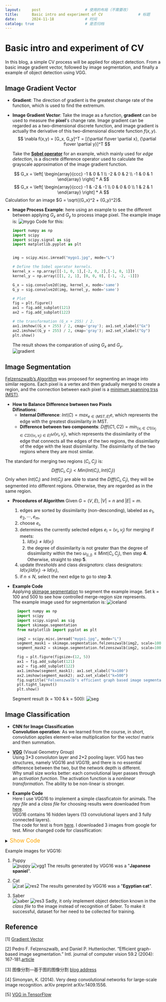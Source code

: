```yaml
---
layout:     post   				    # 使用的布局（不需要改）
title:      Basic intro and experiment of CV				# 标题 
date:       2024-11-18 				# 时间
catalog: true 						# 是否归档
---
```



# Basic intro and experiment of CV

In this blog, a simple CV process will be applied for object detection. From a basic image gradient vector, followed by image segmentation, and finally a example of object detection using VGG.

## Image Gradient Vector

- **Gradient**: The direction of gradient is the greatest change rate of the function, which is used to find the extremum. <herf>
- **Image Gradient Vector**: Take the image as a function, **gradient** can be used to measure the **pixel**'s change rate. Image gradient can be regarded as a two-dimensional discrete function, and image gradient is actually the derivative of this two-dimensional discrete function $f(x, y)$.  <herf>
  $$
  \nabla f(x,y) = [G_x, G_y]^T = [{\partial f\over \partial x}, {\partial f\over \partial y}]^T
  $$
  
  Take the [**Sobel operator**](https://en.wikipedia.org/wiki/Sobel_operator) for an example, which mainly used for *edge detection*, is a discrete difference operator used to calculate the grayscale approximation of the image gradient function. <herf>

$$
G_x = 
\left[
	\begin{array}{ccc}
	-1 & 0 & 1 \\
	-2 & 0 & 2 \\
    -1 & 0 & 1
	\end{array}
\right] * A
$$
$$
G_x = 
\left[
	\begin{array}{ccc}
	-1 & -2 & -1 \\
	 0 &  0 &  0 \\
     1 &  2 &  1
	\end{array}
\right] * A
$$
Calculation for an image $G = \sqrt{{G_x}^2 + {G_y}^2}$.

- **Image Process Example**: here using an example to see the different between applying $G_x$ and $G_y$ to process image pixel.
  The example image is: ![mygo](./mygo1.jpg "mygo1")
  Code for this:
    ```python
    import numpy as np
    import scipy
    import scipy.signal as sig
    import matplotlib.pyplot as plt
    
    
    img = scipy.misc.imread("mygo1.jpg", mode="L")

    # Define the Sobel operator kernels.
    kernel_x = np.array([[-1, 0, 1],[-2, 0, 2],[-1, 0, 1]])
    kernel_y = np.array([[1, 2, 1], [0, 0, 0], [-1, -2, -1]])

    G_x = sig.convolve2d(img, kernel_x, mode='same')
    G_y = sig.convolve2d(img, kernel_y, mode='same')

    # Plot 
    fig = plt.figure()
    ax1 = fig.add_subplot(121)
    ax2 = fig.add_subplot(122)

    # the transformation (G_x + 255) / 2.
    ax1.imshow((G_x + 255) / 2, cmap='gray'); ax1.set_xlabel("Gx")
    ax2.imshow((G_y + 255) / 2, cmap='gray'); ax2.set_xlabel("Gy")
    plt.show()

    ```
    The result shows the comparation of using $G_x$ and $G_y$. <br>
    ![gradient](./gradient_res.png 'mygo_res')
    
## Image Segmentation
[Felzenszwalb’s Algorithm](https://cs.brown.edu/people/pfelzens/segment/) was proposed for segmenting an image into similar regions. Each pixel is a vertex and then gradually merged to create a region, and the connection between each pixel is a [minimum spanning trss (MST)](http://en.wikipedia.org/wiki/Minimum_spanning_tree). 
- **How to Balance Difference bwtween two Pixels** <br>
**Difinations**: 
  - **Internal Difference**: $Int(C) = max_{e\in (MST, E)} e$, which represents the edge with the greatest dissimilarity in MST.
  - **Difference between two components**: $Diff(C1, C2) = min_{(v_i\in C1) (v_j\in C2) ((v_i, v_j)\in E)} \omega (v_i, v_j)$, which represents the dissimilarity of the edge that connects all the edges of the two regions, the dissimilarity of the edge with the least dissimilarity. The dissimilarity of the two regions where they are most similar. 
  
 The standard for merging two regions $(C_i, C_j)$ is: 
 $$ Diff(C_i, C_j) \lt Min(Int(C_i), Int(C_j)) $$
 Only when $Int(C_i)$ and $Int(C_j)$ are able to stand the $Diff(C_i, C_j)$, they will be segmented into different regions. Otherwise, they are regarded as in the same region. <br>

 - **Procedures of Algorithm**
  Given $G = (V, E)$, $|V| = n$ and $|E| = m$.
   1. edges are sorted by dissimilarity (non-desconding), labeled as $e_1, e_2, \cdots ,e_m$,
   2. choose $e_i$,
   3. determines the currently selected edges $e_i = (v_i, v_j)$ for merging if meets:
        1) $Id(v_i) \neq Id(v_j)$
        2) the degree of dissimilarity is not greater than the degree of dissimilarity within the two $\omega_(i, j) \leq Mint(C_i, C_j)$, then step **4**. Otherwise, straight to step **5**.
   4.  update *thresholds* and class *designators*:
        class designators: $Id(v_i) Id(v_j)$ -> $Id(v_i)$,
   5. if $n \leq N$, select the next edge to go to step **3**.

- **Example Code** <br>
  Applying [skimage segmentation](https://scikit-image.org/docs/dev/api/skimage.segmentation.html#skimage.segmentation.felzenszwalb) to segment the example image. Set k = 100 and 500 to see how controlled merge-region size represents.  <br>
  The example image used for segmentation is: 
  ![iceland](./iceland.jpg 'iceland')    
  ```python
    import numpy as np
    import scipy
    import scipy.signal as sig
    import skimage.segmentation
    from matplotlib import pyplot as plt

    img2 = scipy.misc.imread("mygo1.jpg", mode="L")
    segment_mask1 = skimage.segmentation.felzenszwalb(img2, scale=100)
    segment_mask2 = skimage.segmentation.felzenszwalb(img2, scale=1000)

    fig = plt.figure(figsize=(12, 5))
    ax1 = fig.add_subplot(121)
    ax2 = fig.add_subplot(122)
    ax1.imshow(segment_mask1); ax1.set_xlabel("k=100")
    ax2.imshow(segment_mask2); ax2.set_xlabel("k=500")
    fig.suptitle("Felsenszwalb's efficient graph based image segmentation")
    plt.tight_layout()
    plt.show()

  ```
  
  Segment result (k = 100 & k = 500):
  ![seg](./seg.png 'seg_res')
## Image Classification
- **CNN for Image Classification** <br>
  **Convolution operation**: As we learned from the course, in short, convolution applies element-wise multiplication for the vector/ matrix and then
  summation.

- [**VGG**](https://arxiv.org/abs/1409.1556) (Visual Geometry Group) <br>
  Using 3\*3 convoluton layer and 2\*2 pooling layer. VGG has two structures, namely VGG16 and VGG19, and there is no essential difference between the two, but the network depth is different. <br>
  Why small size works better: each convolutional layer passes through an *activation function*. The activation function is a *nonlinear transformation*. The ability to be non-linear is stronger. <br>

- **Example Code** <br>
  Here I use VGG16 to implement a simple classficatoin for animals. The *npy file* and a *class file* for choosing results were downloaded from [here](https://www.cs.toronto.edu/~frossard/post/vgg16/). <br>
  VGG16 contains 16 hidden layers (13 convolutional layers and 3 fully connected layers). <br>
  The code for test is from [here](https://www.cs.toronto.edu/~frossard/vgg16/vgg16.py). I downloaded 3 images from google for test. Minor changed code for classifiication: 

<details> 
<summary><font size="4" color="orange">Show Code</font></summary> 
<pre><code class="language-cpp">

```python
import numpy as np
import tensorflow.compat.v1 as tf
tf.disable_v2_behavior()
from scipy.misc import imread, imresize, toimage
import matplotlib.pyplot as plt
import skimage
import skimage.io
import skimage.transform
from imageClass import class_names

VGG_MEAN = [103.939, 116.779, 123.68]


class VGG16(object):
    """
    The VGG16 model for image classification
    """

    def __init__(self, vgg16_npy_path=None, trainable=True):
        """
        :param vgg16_npy_path: string, vgg16_npz path
        :param trainable: bool, construct a trainable model if True
        """
        # The pretained data
        if vgg16_npy_path is None:
            self._data_dict = None
        else:
            self._data_dict = np.load(vgg16_npy_path, encoding="latin1", allow_pickle= True).item()
        self.trainable = trainable
        # Keep all trainable parameters
        self._var_dict = {}
        self.__bulid__()

    def __bulid__(self):
        """
        The inner method to build VGG16 model
        """
        # input and output
        self._x = tf.placeholder(tf.float32, shape=[None, 224, 224, 3])
        self._y = tf.placeholder(tf.int64, shape=[None, ])
        # Data preprocessiing
        mean = tf.constant([103.939, 116.779, 123.68], dtype=tf.float32, shape=[1, 1, 1, 3])
        x = self._x - mean
        self._train_mode = tf.placeholder(tf.bool)  # use training model is True, otherwise test model
        # construct model
        conv1_1 = self._conv_layer(x, 3, 64, "conv1_1")
        conv1_2 = self._conv_layer(conv1_1, 64, 64, "conv1_2")
        pool1 = self._max_pool(conv1_2, "pool1")

        conv2_1 = self._conv_layer(pool1, 64, 128, "conv2_1")
        conv2_2 = self._conv_layer(conv2_1, 128, 128, "conv2_2")
        pool2 = self._max_pool(conv2_2, "pool2")

        conv3_1 = self._conv_layer(pool2, 128, 256, "conv3_1")
        conv3_2 = self._conv_layer(conv3_1, 256, 256, "conv3_2")
        conv3_3 = self._conv_layer(conv3_2, 256, 256, "conv3_3")
        pool3 = self._max_pool(conv3_3, "pool3")

        conv4_1 = self._conv_layer(pool3, 256, 512, "conv4_1")
        conv4_2 = self._conv_layer(conv4_1, 512, 512, "conv4_2")
        conv4_3 = self._conv_layer(conv4_2, 512, 512, "conv4_3")
        pool4 = self._max_pool(conv4_3, "pool4")

        conv5_1 = self._conv_layer(pool4, 512, 512, "conv5_1")
        conv5_2 = self._conv_layer(conv5_1, 512, 512, "conv5_2")
        conv5_3 = self._conv_layer(conv5_2, 512, 512, "conv5_3")
        pool5 = self._max_pool(conv5_3, "pool5")

        # n_in = ((224 / (2**5)) ** 2) * 512
        fc6 = self._fc_layer(pool5, 25088, 4096, "fc6", act=tf.nn.relu, reshaped=False)
        # Use train_mode to control
        fc6 = tf.cond(self._train_mode, lambda: tf.nn.dropout(fc6, 0.5), lambda: fc6)
        fc7 = self._fc_layer(fc6, 4096, 4096, "fc7", act=tf.nn.relu)
        fc7 = tf.cond(self._train_mode, lambda: tf.nn.dropout(fc7, 0.5), lambda: fc7)
        fc8 = self._fc_layer(fc7, 4096, 1000, "fc8", act=tf.identity)

        self._prob = tf.nn.softmax(fc8, name="prob")

        if self.trainable:
            self._cost = tf.reduce_mean(tf.nn.sparse_softmax_cross_entropy_with_logits(fc8, self._y))
            correct_pred = tf.equal(self._y, tf.argmax(self._prob, 1))
            self._accuracy = tf.reduce_mean(tf.cast(correct_pred, tf.float32))
        else:
            self._cost = None
            self._accuracy = None

    def _conv_layer(self, inpt, in_channels, out_channels, name):
        """
        Create conv layer
        """
        with tf.variable_scope(name):
            filters, biases = self._get_conv_var(3, in_channels, out_channels, name)
            conv_output = tf.nn.conv2d(inpt, filters, strides=[1, 1, 1, 1], padding="SAME")
            conv_output = tf.nn.bias_add(conv_output, biases)
            conv_output = tf.nn.relu(conv_output)
        return conv_output

    def _fc_layer(self, inpt, n_in, n_out, name, act=tf.nn.relu, reshaped=True):
        """Create fully connected layer"""
        if not reshaped:
            inpt = tf.reshape(inpt, shape=[-1, n_in])
        with tf.variable_scope(name):
            weights, biases = self._get_fc_var(n_in, n_out, name)
            output = tf.matmul(inpt, weights) + biases
        return act(output)

    def _avg_pool(self, inpt, name):
        return tf.nn.avg_pool(inpt, ksize=[1, 2, 2, 1], strides=[1, 2, 2, 1], padding="SAME",
                              name=name)

    def _max_pool(self, inpt, name):
        return tf.nn.max_pool(inpt, ksize=[1, 2, 2, 1], strides=[1, 2, 2, 1], padding="SAME",
                              name=name)

    def _get_fc_var(self, n_in, n_out, name):
        """Get the weights and biases of fully connected layer"""
        if self.trainable:
            init_weights = tf.truncated_normal([n_in, n_out], 0.0, 0.001)
            init_biases = tf.truncated_normal([n_out, ], 0.0, 0.001)
        else:
            init_weights = None
            init_biases = None
        weights = self._get_var(init_weights, name, 0, name + "_weights")
        biases = self._get_var(init_biases, name, 1, name + "_biases")
        return weights, biases

    def _get_conv_var(self, filter_size, in_channels, out_channels, name):
        """
        Get the filter and bias of conv layer
        """
        if self.trainable:
            initial_value_filter = tf.truncated_normal([filter_size, filter_size, in_channels, out_channels], 0.0,
                                                       0.001)
            initial_value_bias = tf.truncated_normal([out_channels, ], 0.0, 0.001)
        else:
            initial_value_filter = None
            initial_value_bias = None
        filters = self._get_var(initial_value_filter, name, 0, name + "_filters")
        biases = self._get_var(initial_value_bias, name, 1, name + "_biases")
        return filters, biases

    def _get_var(self, initial_value, name, idx, var_name):
        """
        Use this method to construct variable parameters
        """
        if self._data_dict is not None:
            value = self._data_dict[name][idx]
        else:
            value = initial_value

        if self.trainable:
            var = tf.Variable(value, dtype=tf.float32, name=var_name)
        else:
            var = tf.constant(value, dtype=tf.float32, name="var_name")
        # Save
        self._var_dict[(name, idx)] = var
        return var

    def get_train_op(self, lr=0.01):
        if not self.trainable:
            return
        return tf.train.GradientDescentOptimizer(lr).minimize(self.cost,
                                                              var_list=list(self._var_dict.values()))

    @property
    def input(self):
        return self._x

    @property
    def target(self):
        return self._y

    @property
    def train_mode(self):
        return self._train_mode

    @property
    def accuracy(self):
        return self._accuracy

    @property
    def cost(self):
        return self._cost

    @property
    def prob(self):
        return self._prob


# returns image of shape [224, 224, 3]
# [height, width, depth]
def load_image(path):
    # load image
    img = skimage.io.imread(path)
    img = img / 255.0
    # assert (0 <= img).all() and (img <= 1.0).all()
    # print "Original Image Shape: ", img.shape
    # we crop image from center
    short_edge = min(img.shape[:2])
    yy = int((img.shape[0] - short_edge) / 2)
    xx = int((img.shape[1] - short_edge) / 2)
    crop_img = img[yy: yy + short_edge, xx: xx + short_edge]
    # resize to 224, 224
    resized_img = skimage.transform.resize(crop_img, (224, 224))
    return resized_img


def test_not_trainable_vgg16():
    path = "D:/PyCharm Community Edition 2024.1.3/TechBlog"
    img1 = load_image(path + "/puppy.jpg") * 255.0
    batch1 = img1.reshape((1, 224, 224, 3))

    tf.compat.v1.disable_eager_execution()
    with tf.Graph().as_default(), tf.compat.v1.Session() as sess:
        vgg = VGG16(path + "/vgg16.npy", trainable=False)
        probs = sess.run(vgg.prob, feed_dict={vgg.input: batch1, vgg.train_mode: False})
        for i, prob in enumerate([probs[0]]):
            preds = (np.argsort(prob)[::-1])[0:5]
            print("The" + str(i + 1) + " image:")
            for p in preds:
                print("\t", p, class_names[p], prob[p])


if __name__ == "__main__":
    path = "D:/PyCharm Community Edition 2024.1.3/TechBlog"
    img1 = load_image(path + "/puppy.jpg") * 255.0
    batch1 = img1.reshape((1, 224, 224, 3))
    x = np.concatenate((batch1), 0)
    y = np.array([292, 611], dtype=np.int64)
    with tf.Graph().as_default():
        with tf.Session() as sess:
            vgg = VGG16(path + "/vgg16.npy", trainable=True)
            sess.run(tf.global_variables_initializer())

            train_op = vgg.get_train_op(lr=0.0001)
            _, cost = sess.run([train_op, vgg.cost], feed_dict={vgg.input: x,
                                                                vgg.target: y, vgg.train_mode: True})
            accuracy = sess.run(vgg.accuracy, feed_dict={vgg.input: x,
                                                         vgg.target: y, vgg.train_mode: False})
            print(cost, accuracy)

```
 </code>
</pre> </details>

Example images for VGG16: <br>
1. Puppy <br>
![puppy](./puppy.jpg 'puppy')
![vgg1](./vgg_res_1.png 'res1')
The results generated by VGG16 was a "**Japanese spaniel**".

2. Cat <br>
![cat](./cat.jpg 'cat')
![res2](./vgg_res_2.png 'res2')
The results generated by VGG16 was a "**Egyptian cat**".

3. Saber <br>
![saber](./saber.jpg 'saber')
![res3](./vgg_res_3.png 'res3')
Sadly, it only implement object detection known in the *class file* to the image instead of recognition of Saber. To make it successful, dataset for her need to be collected for training. <br>
## Reference
[1] [Gradient Vector](https://mccormickml.com/2013/05/07/gradient-vectors/)

[2] Pedro F. Felzenszwalb, and Daniel P. Huttenlocher. “Efficient graph-based image segmentation.” Intl. journal of computer vision 59.2 (2004): 167-181.[article](http://cvcl.mit.edu/SUNSeminar/Felzenszwalb_IJCV04.pdf)

[3] 图像分割—基于图的图像分割 [blog address](https://blog.csdn.net/ttransposition/article/details/38024557)

[4] Simonyan, K. (2014). Very deep convolutional networks for large-scale image recognition. arXiv preprint arXiv:1409.1556.

[5] [VGG in TensorFlow](https://www.cs.toronto.edu/~frossard/post/vgg16/)